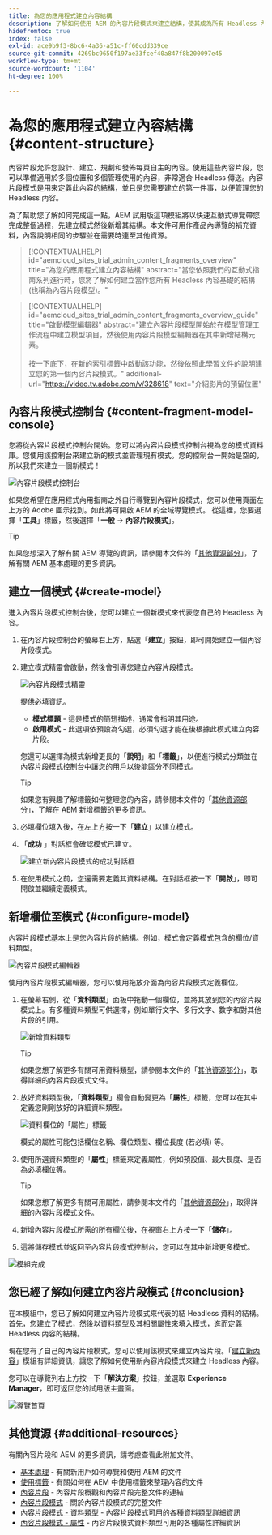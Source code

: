 ```yaml
---
title: 為您的應用程式建立內容結構
description: 了解如何使用 AEM 的內容片段模式來建立結構，使其成為所有 Headless 內容的基礎。
hidefromtoc: true
index: false
exl-id: ace9b9f3-8bc6-4a36-a51c-ff60cdd339ce
source-git-commit: 4269bc9650f197ae33fcef40a847f8b200097e45
workflow-type: tm+mt
source-wordcount: '1104'
ht-degree: 100%

---
```


# 為您的應用程式建立內容結構 {#content-structure}

內容片段允許您設計、建立、規劃和發佈每頁自主的內容。使用這些內容片段，您可以準備適用於多個位置和多個管理使用的內容，非常適合 Headless 傳送。內容片段模式是用來定義此內容的結構，並且是您需要建立的第一件事，以便管理您的 Headless 內容。

為了幫助您了解如何完成這一點，AEM 試用版這項模組將以快速互動式導覽帶您完成整個過程，先建立模式然後新增其結構。本文件可用作產品內導覽的補充資料，內容說明相同的步驟並在需要時連至其他資源。

>[!CONTEXTUALHELP]
>id="aemcloud_sites_trial_admin_content_fragments_overview"
>title="為您的應用程式建立內容結構"
>abstract="當您依照我們的互動式指南系列進行時，您將了解如何建立當作您所有 Headless 內容基礎的結構 (也稱為內容片段模型)。"

>[!CONTEXTUALHELP]
>id="aemcloud_sites_trial_admin_content_fragments_overview_guide"
>title="啟動模型編輯器"
>abstract="建立內容片段模型開始於在模型管理工作流程中建立模型項目，然後使用內容片段模型編輯器在其中新增結構元素。<br><br>按一下底下，在新的索引標籤中啟動該功能，然後依照此學習文件的說明建立您的第一個內容片段模式。"
>additional-url="https://video.tv.adobe.com/v/328618" text="介紹影片的預留位置"

## 內容片段模式控制台 {#content-fragment-model-console}

您將從內容片段模式控制台開始。您可以將內容片段模式控制台視為您的模式資料庫。您使用該控制台來建立新的模式並管理現有模式。您的控制台一開始是空的，所以我們來建立一個新模式！

![內容片段模式控制台](assets/content-structure/content-fragment-model-console.png)

如果您希望在應用程式內用指南之外自行導覽到內容片段模式，您可以使用頁面左上方的 Adobe 圖示找到。如此將可開啟 AEM 的全域導覽模式。 從這裡，您要選擇「**工具**」標籤，然後選擇「**一般** -> **內容片段模式**」。

>[!TIP]
>
>如果您想深入了解有關 AEM 導覽的資訊，請參閱本文件的「[其他資源部分](#additional-resources)」，了解有關 AEM 基本處理的更多資訊。

## 建立一個模式 {#create-model}

進入內容片段模式控制台後，您可以建立一個新模式來代表您自己的 Headless 內容。

1. 在內容片段控制台的螢幕右上方，點選「**建立**」按鈕，即可開始建立一個內容片段模式。

1. 建立模式精靈會啟動，然後會引導您建立內容片段模式。

   ![內容片段模式精靈](assets/content-structure/model-wizard.png)

   提供必填資訊。

   * **模式標題** - 這是模式的簡短描述，通常會指明其用途。
   * **啟用模式** - 此選項依預設為勾選，必須勾選才能在後根據此模式建立內容片段。

   您還可以選擇為模式新增更長的「**說明**」和「**標籤**」，以便進行模式分類並在內容片段模式控制台中讓您的用戶以後能區分不同模式。

   >[!TIP]
   >
   >如果您有興趣了解標籤如何整理您的內容，請參閱本文件的「[其他資源部分](#additional-resources)」，了解在 AEM 新增標籤的更多資訊。

1. 必填欄位填入後，在左上方按一下「**建立**」以建立模式。

1. 「**成功** 」對話框會確認模式已建立。

   ![建立新內容片段模式的成功對話框](assets/content-structure/success.png)

1. 在使用模式之前，您還需要定義其資料結構。在對話框按一下「**開啟**」，即可開啟並繼續定義模式。

## 新增欄位至模式 {#configure-model}

內容片段模式基本上是您內容片段的結構。例如，模式會定義模式包含的欄位/資料類型。

![內容片段模式編輯器](assets/content-structure/model-editor.png)

使用內容片段模式編輯器，您可以使用拖放介面為內容片段模式定義欄位。

1. 在螢幕右側，從「**資料類型**」面板中拖動一個欄位，並將其放到您的內容片段模式上。有多種資料類型可供選擇，例如單行文字、多行文字、數字和對其他片段的引用。

   ![新增資料類型](assets/content-structure/drop-fields.png)

   >[!TIP]
   >
   >如果您想了解更多有關可用資料類型，請參閱本文件的「[其他資源部分](#additional-resources)」，取得詳細的內容片段模式文件。

1. 放好資料類型後，「**資料類型**」欄會自動變更為「**屬性**」標籤，您可以在其中定義您剛剛放好的詳細資料類型。

   ![資料欄位的「屬性」標籤](assets/content-structure/data-type-properties.png)

   模式的屬性可能包括欄位名稱、欄位類型、欄位長度 (若必填) 等。

1. 使用所選資料類型的「**屬性**」標籤來定義屬性，例如預設值、最大長度、是否為必填欄位等。

   >[!TIP]
   >
   >如果您想了解更多有關可用屬性，請參閱本文件的「[其他資源部分](#additional-resources)」，取得詳細的內容片段模式文件。

1. 新增內容片段模式所需的所有欄位後，在視窗右上方按一下「**儲存**」。

1. 這將儲存模式並返回至內容片段模式控制台，您可以在其中新增更多模式。

![模組完成](assets/content-structure/content-fragment-model-console-populated.png)

## 您已經了解如何建立內容片段模式 {#conclusion}

在本模組中，您已了解如何建立內容片段模式來代表的結 Headless 資料的結構。首先，您建立了模式，然後以資料類型及其相關屬性來填入模式，進而定義 Headless 內容的結構。

現在您有了自己的內容片段模式，您可以使用該模式來建立內容片段。「[建立新內容](create-content.md)」模組有詳細資訊，讓您了解如何使用新內容片段模式來建立 Headless 內容。

您可以在導覽列右上方按一下「**解決方案**」按鈕，並選取 **Experience Manager**，即可返回您的試用版主畫面。

![導覽首頁](assets/content-structure/home.png)

## 其他資源 {#additional-resources}

有關內容片段和 AEM 的更多資訊，請考慮查看此附加文件。

* [基本處理](/help/sites-cloud/authoring/getting-started/basic-handling.md) - 有關新用戶如何導覽和使用 AEM 的文件
* [使用標籤](/help/sites-cloud/authoring/features/tags.md) - 有關如何在 AEM 中使用標籤來整理內容的文件
* [內容片段](/help/assets/content-fragments/content-fragments.md) - 內容片段概觀和內容片段完整文件的連結
* [內容片段模式](/help/assets/content-fragments/content-fragments-models.md) - 關於內容片段模式的完整文件
* [內容片段模式 - 資料類型](/help/assets/content-fragments/content-fragments-models.md#data-types) - 內容片段模式可用的各種資料類型詳細資訊
* [內容片段模式 - 屬性](/help/assets/content-fragments/content-fragments-models.md#data-types) - 內容片段模式資料類型可用的各種屬性詳細資訊
